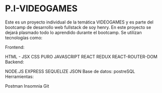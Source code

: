 # P.I-VIDEOGAMES

Este es un proyecto individual de la temática VIDEOGAMES y es parte del bootcamp de desarrollo web fullstack de soy henry. En este proyecto se dejará plasmado todo lo aprendido durante el bootcamp. Se utilizan tecnologías como:

Frontend:

HTML - JSX
CSS PURO
JAVASCRIPT
REACT
REDUX
REACT-ROUTER-DOM
Backend:

NODE.JS
EXPRESS
SEQUELIZE
JSON Base de datos:
postreSQL
Herramientas:

Postman
Insomnia
Git
